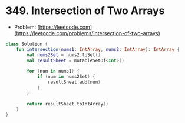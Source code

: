 # 349. Intersection of Two Arrays

- Problem: [https://leetcode.com](https://leetcode.com/problems/intersection-of-two-arrays)

```kotlin
class Solution {
    fun intersection(nums1: IntArray, nums2: IntArray): IntArray {
        val nums2Set = nums2.toSet()
        val resultSheet = mutableSetOf<Int>()
        
        for (num in nums1) {
            if (num in nums2Set) {
                resultSheet.add(num)
            }
        }
        
        return resultSheet.toIntArray()
    }
}
```